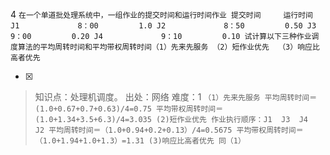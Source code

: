 4
    ```
	    在一个单道批处理系统中，一组作业的提交时间和运行时间作业
	                 提交时间     运行时间
	    J1             8：00         1.0
	    J2             8：50         0.50
	    J3             9：00         0.20
	    J4             9：10         0.10
	    试计算以下三种作业调度算法的平均周转时间和平均带权周转时间（1）先来先服务 （2）短作业优先  （3）响应比高者优先
	    ```
    
- [x]  

> 知识点：处理机调度。
> 出处：网络
> 难度：1
>     ```
>     （1）先来先服务 平均周转时间＝(1.0+0.67+0.7+0.63)/4=0.75
>     平均带权周转时间＝(1.0+1.34+3.5+6.3)/4=3.035
>     (2)短作业优先
>     作业执行顺序：J1  J3  J4  J2
>     平均周转时间＝（1.0+0.94+0.2+0.13）/4=0.5675
>     平均带权周转时间＝（1.0+1.94+1.0+1.3）=1.31
>     (3)响应比高者优先
>     同（1）
>     ```
>     
